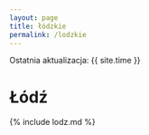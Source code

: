 ```yaml
---
layout: page
title: łódzkie
permalink: /lodzkie
---
```

Ostatnia aktualizacja: {{ site.time }}

# Łódź

{% include lodz.md %}

